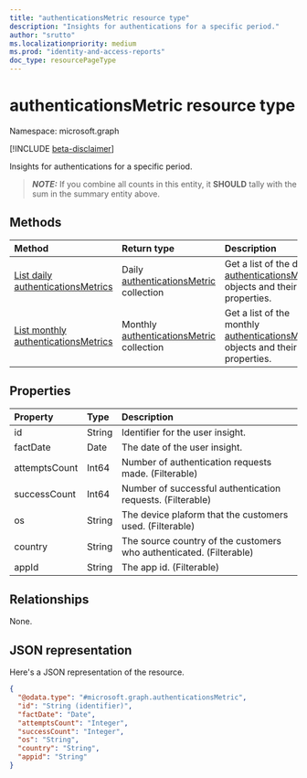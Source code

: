 ```yaml
---
title: "authenticationsMetric resource type"
description: "Insights for authentications for a specific period."
author: "srutto"
ms.localizationpriority: medium
ms.prod: "identity-and-access-reports"
doc_type: resourcePageType
---
```


# authenticationsMetric resource type

Namespace: microsoft.graph

[!INCLUDE [beta-disclaimer](../../includes/beta-disclaimer.md)]

Insights for authentications for a specific period.

> **_NOTE:_**
> If you combine all counts in this entity, it **SHOULD** tally with the sum in the summary entity above.

## Methods
|Method|Return type|Description|
|:---|:---|:---|
|[List daily authenticationsMetrics](../api/dailyuserinsightmetricsroot-list-authentications.md)|Daily [authenticationsMetric](../resources/authenticationsmetric.md) collection|Get a list of the daily [authenticationsMetric](../resources/authenticationsmetric.md) objects and their properties.|
|[List monthly authenticationsMetrics](../api/monthlyuserinsightmetricsroot-list-authentications.md)|Monthly [authenticationsMetric](../resources/authenticationsmetric.md) collection|Get a list of the monthly [authenticationsMetric](../resources/authenticationsmetric.md) objects and their properties.|

## Properties
|Property|Type|Description|
|:---|:---|:---|
| id | String | Identifier for the user insight.  |
| factDate | Date | The date of the user insight. |
| attemptsCount | Int64 | Number of authentication requests made. (Filterable) |
| successCount | Int64 | Number of successful authentication requests. (Filterable) |
| os | String | The device plaform that the customers used. (Filterable) |
| country | String | The source country of the customers who authenticated. (Filterable) |
| appId | String | The app id. (Filterable) |

## Relationships
None.

## JSON representation
Here's a JSON representation of the resource.
<!-- {
  "blockType": "resource",
  "keyProperty": "id",
  "@odata.type": "microsoft.graph.authenticationsMetric",
  "openType": false
}
-->
``` json
{
  "@odata.type": "#microsoft.graph.authenticationsMetric",
  "id": "String (identifier)",
  "factDate": "Date",
  "attemptsCount": "Integer",
  "successCount": "Integer",
  "os": "String",
  "country": "String",
  "appid": "String"
}
```

